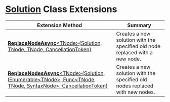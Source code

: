 # [Solution](https://docs.microsoft.com/en-us/dotnet/api/microsoft.codeanalysis.solution) Class Extensions

| Extension Method | Summary |
| ---------------- | ------- |
| [**ReplaceNodeAsync**\<TNode>(Solution, TNode, TNode, CancellationToken)](../../../Roslynator/WorkspaceExtensions/ReplaceNodeAsync-1/README.md#Roslynator_WorkspaceExtensions_ReplaceNodeAsync__1_Microsoft_CodeAnalysis_Solution___0___0_System_Threading_CancellationToken_) | Creates a new solution with the specified old node replaced with a new node\. |
| [**ReplaceNodesAsync**\<TNode>(Solution, IEnumerable\<TNode>, Func\<TNode, TNode, SyntaxNode>, CancellationToken)](../../../Roslynator/WorkspaceExtensions/ReplaceNodesAsync-1/README.md#Roslynator_WorkspaceExtensions_ReplaceNodesAsync__1_Microsoft_CodeAnalysis_Solution_System_Collections_Generic_IEnumerable___0__System_Func___0___0_Microsoft_CodeAnalysis_SyntaxNode__System_Threading_CancellationToken_) | Creates a new solution with the specified old nodes replaced with new nodes\. |

